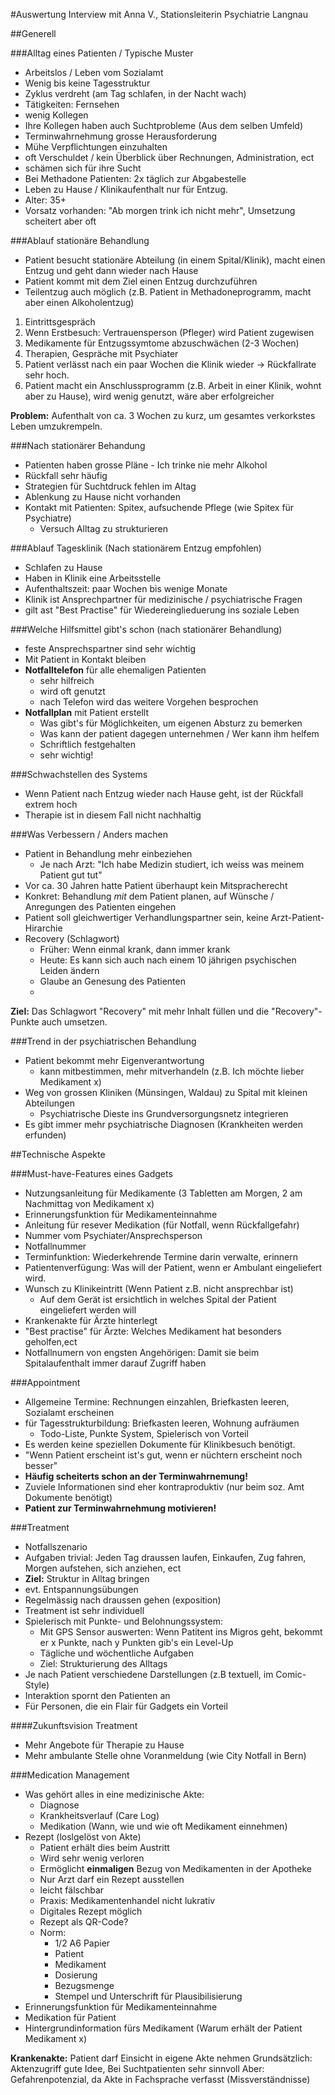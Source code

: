 #Auswertung Interview mit Anna V., Stationsleiterin Psychiatrie Langnau


##Generell

###Alltag eines Patienten / Typische Muster
* Arbeitslos / Leben vom Sozialamt
* Wenig bis keine Tagesstruktur
* Zyklus verdreht (am Tag schlafen, in der Nacht wach)
* Tätigkeiten: Fernsehen
* wenig Kollegen
*  Ihre Kollegen haben auch Suchtprobleme (Aus dem selben Umfeld)
* Terminwahrnehmung grosse Herausforderung
* Mühe Verpflichtungen einzuhalten
* oft Verschuldet / kein Überblick über Rechnungen, Administration, ect
* schämen sich für ihre Sucht
* Bei Methadone Patienten: 2x täglich zur Abgabestelle
* Leben zu Hause / Klinikaufenthalt nur für Entzug.
* Alter: 35+
* Vorsatz vorhanden: "Ab morgen trink ich nicht mehr", Umsetzung scheitert aber oft


###Ablauf stationäre Behandlung
* Patient besucht stationäre Abteilung (in einem Spital/Klinik), macht einen Entzug und geht dann wieder nach Hause
* Patient kommt mit dem Ziel einen Entzug durchzuführen
* Teilentzug auch möglich (z.B. Patient in Methadoneprogramm, macht aber einen Alkoholentzug)

1. Eintrittsgespräch
2. Wenn Erstbesuch: Vertrauensperson (Pfleger) wird Patient zugewisen
2. Medikamente für Entzugssymtome abzuschwächen (2-3 Wochen)
3. Therapien, Gespräche mit Psychiater
4. Patient verlässt nach ein paar Wochen die Klinik wieder -> Rückfallrate sehr hoch.
5. Patient macht ein Anschlussprogramm (z.B. Arbeit in einer Klinik, wohnt aber zu Hause), wird wenig genutzt, wäre aber erfolgreicher

**Problem:** Aufenthalt von ca. 3 Wochen zu kurz, um gesamtes verkorkstes Leben umzukrempeln.


###Nach stationärer Behandung
* Patienten haben grosse Pläne - Ich trinke nie mehr Alkohol
* Rückfall sehr häufig
* Strategien für Suchtdruck fehlen im Altag
* Ablenkung zu Hause nicht vorhanden
* Kontakt mit Patienten: Spitex, aufsuchende Pflege (wie Spitex für Psychiatre)
  * Versuch Alltag zu strukturieren

###Ablauf Tagesklinik (Nach stationärem Entzug empfohlen)
* Schlafen zu Hause
* Haben in Klinik eine Arbeitsstelle
* Aufenthaltszeit: paar Wochen bis wenige Monate
* Klinik ist Ansprechpartner für medizinische / psychiatrische Fragen
* gilt ast "Best Practise" für Wiedereinglieduerung ins soziale Leben


###Welche Hilfsmittel gibt's schon (nach stationärer Behandlung)
* feste Ansprechspartner sind sehr wichtig
* Mit Patient in Kontakt bleiben
* **Notfalltelefon** für alle ehemaligen Patienten
  * sehr hilfreich
  * wird oft genutzt
  * nach Telefon wird das weitere Vorgehen besprochen
* **Notfallplan** mit Patient erstellt
  * Was gibt's für Möglichkeiten, um eigenen Absturz zu bemerken
  * Was kann der patient dagegen unternehmen / Wer kann ihm helfem
  * Schriftlich festgehalten
  * sehr wichtig!
 
###Schwachstellen des Systems
* Wenn Patient nach Entzug wieder nach Hause geht, ist der Rückfall extrem hoch
* Therapie ist in diesem Fall nicht nachhaltig

###Was Verbessern / Anders machen
* Patient in Behandlung mehr einbeziehen
  * Je nach Arzt: "Ich habe Medizin studiert, ich weiss was meinem Patient gut tut"
* Vor ca. 30 Jahren hatte Patient überhaupt kein Mitspracherecht
* Konkret: Behandlung *mit* dem Patient planen, auf Wünsche / Anregungen des Patienten eingehen
* Patient soll gleichwertiger Verhandlungspartner sein, keine Arzt-Patient-Hirarchie
* Recovery (Schlagwort)
  * Früher: Wenn einmal krank, dann immer krank
  * Heute: Es kann sich auch nach einem 10 jährigen psychischen Leiden ändern
  * Glaube an Genesung des Patienten
  * 
**Ziel:** Das Schlagwort "Recovery" mit mehr Inhalt füllen und die "Recovery"-Punkte auch umsetzen.

###Trend in der psychiatrischen Behandlung
* Patient bekommt mehr Eigenverantwortung
  * kann mitbestimmen, mehr mitverhandeln (z.B. Ich möchte lieber Medikament x)
* Weg von grossen Kliniken (Münsingen, Waldau) zu Spital mit kleinen Abteilungen
  * Psychiatrische Dieste ins Grundversorgungsnetz integrieren
* Es gibt immer mehr psychiatrische Diagnosen (Krankheiten werden erfunden)

##Technische Aspekte

###Must-have-Features eines Gadgets
* Nutzungsanleitung für Medikamente (3 Tabletten am Morgen, 2 am Nachmittag von Medikament x)
* Erinnerungsfunktion für Medikamenteinnahme
* Anleitung für resever Medikation (für Notfall, wenn Rückfallgefahr)
* Nummer vom Psychiater/Ansprechsperson
* Notfallnummer
* Terminfunktion: Wiederkehrende Termine darin verwalte, erinnern
* Patientenverfügung: Was will der Patient, wenn er Ambulant eingeliefert wird.
* Wunsch zu Klinikeintritt (Wenn Patient z.B. nicht ansprechbar ist)
  * Auf dem Gerät ist ersichtlich in welches Spital der Patient eingeliefert werden will
* Krankenakte für Ärzte hinterlegt
* "Best practise" für Ärzte: Welches Medikament hat besonders geholfen,ect
* Notfallnumern von engsten Angehörigen: Damit sie beim Spitalaufenthalt immer darauf Zugriff haben


###Appointment
* Allgemeine Termine: Rechnungen einzahlen, Briefkasten leeren, Sozialamt erscheinen
* für Tagesstrukturbildung: Briefkasten leeren, Wohnung aufräumen
  * Todo-Liste, Punkte System, Spielerisch von Vorteil
* Es werden keine speziellen Dokumente für Klinikbesuch benötigt.
* "Wenn Patient erscheint ist's gut, wenn er nüchtern erscheint noch besser"
* **Häufig scheiterts schon an der Terminwahrnemung!**
* Zuviele Informationen sind eher kontraproduktiv (nur beim soz. Amt Dokumente benötigt)
* **Patient zur Terminwahrnehmung motivieren!**

###Treatment
* Notfallszenario
* Aufgaben trivial: Jeden Tag draussen laufen, Einkaufen, Zug fahren, Morgen aufstehen, sich anziehen, ect
* **Ziel:** Struktur in Alltag bringen
* evt. Entspannungsübungen
* Regelmässig nach draussen gehen (exposition)
* Treatment ist sehr individuell
* Spielerisch mit Punkte- und Belohnungssystem: 
  * Mit GPS Sensor auswerten: Wenn Patitent ins Migros geht, bekommt er x Punkte, nach y Punkten gib's ein Level-Up
  * Tägliche und wöchentliche Aufgaben 
  * Ziel: Strukturierung des Alltags
* Je nach Patient verschiedene Darstellungen (z.B textuell, im Comic-Style)
* Interaktion spornt den Patienten an
* Für Personen, die ein Flair für Gadgets ein Vorteil

####Zukunftsvision Treatment
* Mehr Angebote für Therapie zu Hause
* Mehr ambulante Stelle ohne Voranmeldung (wie City Notfall in Bern)

###Medication Management
* Was gehört alles in eine medizinische Akte:
  * Diagnose
  * Krankheitsverlauf (Care Log)
  * Medikation (Wann, wie und wie oft Medikament einnehmen)
* Rezept (loslgelöst von Akte)
  * Patient erhält dies beim Austritt
  * Wird sehr wenig verloren
  * Ermöglicht **einmaligen** Bezug von Medikamenten in der Apotheke
  * Nur Arzt darf ein Rezept ausstellen
  * leicht fälschbar
  * Praxis: Medikamentenhandel nicht lukrativ
  * Digitales Rezept möglich
  * Rezept als QR-Code?
  * Norm:
    * 1/2 A6 Papier
    * Patient
    * Medikament
    * Dosierung
    * Bezugsmenge
    * Stempel und Unterschrift für Plausibilisierung
* Erinnerungsfunktion für Medikamenteinnahme
* Medikation für Patient
* Hintergrundinformation fürs Medikament (Warum erhält der Patient Medikament x)

**Krankenakte:** Patient darf Einsicht in eigene Akte nehmen
Grundsätzlich: Aktenzugriff gute Idee, Bei Suchtpatienten sehr sinnvoll
Aber: Gefahrenpotenzial, da Akte in Fachsprache verfasst (Missverständnisse)
    
